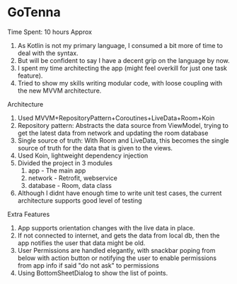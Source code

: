 # GoTenna
Time Spent: 10 hours Approx 
1. As Kotlin is not my primary language, I consumed a bit more of time to deal with the syntax.
2. But will be confident to say I have a decent grip on the language by now.
3. I spent my time architecting the app (might feel overkill for just one task feature).
4. Tried to show my skills writing modular code, with loose coupling with the new MVVM architecture.

Architecture
1. Used MVVM+RepositoryPattern+Coroutines+LiveData+Room+Koin
2. Repository pattern: Abstracts the data source from ViewModel, trying to get the latest data from network and updating the room database
3. Single source of truth: With Room and LiveData, this becomes the single source of truth for the data that is given to the views.
4. Used Koin, lightweight dependency injection
5. Divided the project in 3 modules
    1. app - The main app
    2. network - Retrofit, webservice
    3. database - Room, data class
6. Although I didnt have enough time to write unit test cases, the current architecture supports good level of testing

Extra Features
1. App supports orientation changes with the live data in place.
2. If not connected to internet, and gets the data from local db, then the app notifies the user that data might be old.
3. User Permissions are handled elegantly, with snackbar poping from below with action button or notifying the user to enable permissions from app info if said "do not ask" to permissions
4. Using BottomSheetDialog to show the list of points.
